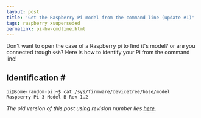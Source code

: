 ```yaml
---
layout: post
title: 'Get the Raspberry Pi model from the command line (update #1)'
tags: raspberry xsuperseded
permalink: pi-hw-cmdline.html
---
```


Don't want to open the case of a Raspberry pi to find it's model? or are you
connected trough `ssh`? Here is how to identify your Pi from the command line!


## Identification \#

```console
pi@some-random-pi:~$ cat /sys/firmware/devicetree/base/model
Raspberry Pi 3 Model B Rev 1.2
```

*The old version of this post using revision number lies [here](pi-hw-cmdline-v0.html).*
